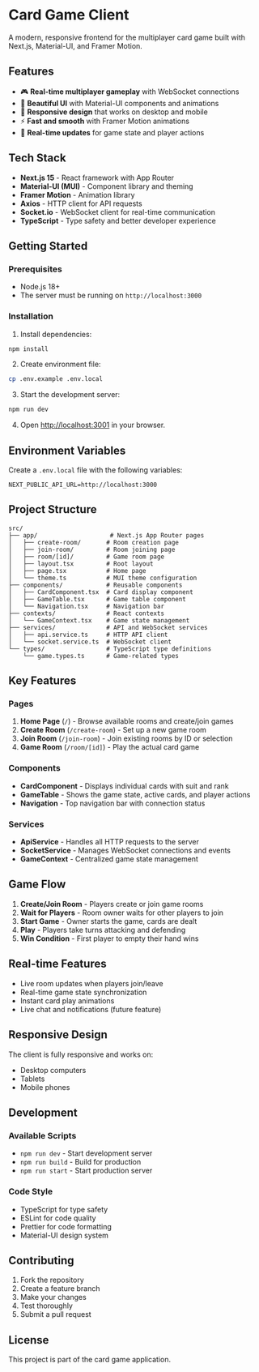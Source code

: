 # Card Game Client

A modern, responsive frontend for the multiplayer card game built with Next.js, Material-UI, and Framer Motion.

## Features

- 🎮 **Real-time multiplayer gameplay** with WebSocket connections
- 🎨 **Beautiful UI** with Material-UI components and animations
- 📱 **Responsive design** that works on desktop and mobile
- ⚡ **Fast and smooth** with Framer Motion animations
- 🔄 **Real-time updates** for game state and player actions

## Tech Stack

- **Next.js 15** - React framework with App Router
- **Material-UI (MUI)** - Component library and theming
- **Framer Motion** - Animation library
- **Axios** - HTTP client for API requests
- **Socket.io** - WebSocket client for real-time communication
- **TypeScript** - Type safety and better developer experience

## Getting Started

### Prerequisites

- Node.js 18+ 
- The server must be running on `http://localhost:3000`

### Installation

1. Install dependencies:
```bash
npm install
```

2. Create environment file:
```bash
cp .env.example .env.local
```

3. Start the development server:
```bash
npm run dev
```

4. Open [http://localhost:3001](http://localhost:3001) in your browser.

## Environment Variables

Create a `.env.local` file with the following variables:

```env
NEXT_PUBLIC_API_URL=http://localhost:3000
```

## Project Structure

```
src/
├── app/                    # Next.js App Router pages
│   ├── create-room/       # Room creation page
│   ├── join-room/         # Room joining page
│   ├── room/[id]/         # Game room page
│   ├── layout.tsx         # Root layout
│   ├── page.tsx           # Home page
│   └── theme.ts           # MUI theme configuration
├── components/            # Reusable components
│   ├── CardComponent.tsx  # Card display component
│   ├── GameTable.tsx      # Game table component
│   └── Navigation.tsx     # Navigation bar
├── contexts/              # React contexts
│   └── GameContext.tsx    # Game state management
├── services/              # API and WebSocket services
│   ├── api.service.ts     # HTTP API client
│   └── socket.service.ts  # WebSocket client
└── types/                 # TypeScript type definitions
    └── game.types.ts      # Game-related types
```

## Key Features

### Pages

1. **Home Page** (`/`) - Browse available rooms and create/join games
2. **Create Room** (`/create-room`) - Set up a new game room
3. **Join Room** (`/join-room`) - Join existing rooms by ID or selection
4. **Game Room** (`/room/[id]`) - Play the actual card game

### Components

- **CardComponent** - Displays individual cards with suit and rank
- **GameTable** - Shows the game state, active cards, and player actions
- **Navigation** - Top navigation bar with connection status

### Services

- **ApiService** - Handles all HTTP requests to the server
- **SocketService** - Manages WebSocket connections and events
- **GameContext** - Centralized game state management

## Game Flow

1. **Create/Join Room** - Players create or join game rooms
2. **Wait for Players** - Room owner waits for other players to join
3. **Start Game** - Owner starts the game, cards are dealt
4. **Play** - Players take turns attacking and defending
5. **Win Condition** - First player to empty their hand wins

## Real-time Features

- Live room updates when players join/leave
- Real-time game state synchronization
- Instant card play animations
- Live chat and notifications (future feature)

## Responsive Design

The client is fully responsive and works on:
- Desktop computers
- Tablets
- Mobile phones

## Development

### Available Scripts

- `npm run dev` - Start development server
- `npm run build` - Build for production
- `npm run start` - Start production server

### Code Style

- TypeScript for type safety
- ESLint for code quality
- Prettier for code formatting
- Material-UI design system

## Contributing

1. Fork the repository
2. Create a feature branch
3. Make your changes
4. Test thoroughly
5. Submit a pull request

## License

This project is part of the card game application.